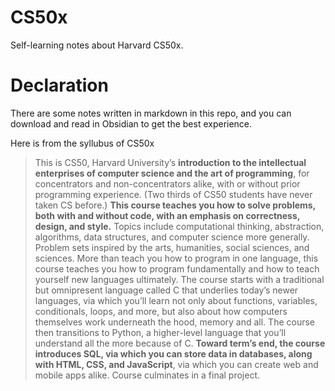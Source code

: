 # CS50x
Self-learning notes about Harvard CS50x.

# Declaration

There are some notes written in markdown in this repo, and you can download and read in Obsidian to get the best experience. 

Here is from the syllubus of CS50x

> This is CS50, Harvard University’s **introduction to the intellectual enterprises of computer science and the art of programming**, for concentrators and non-concentrators alike, with or without prior programming experience. (Two thirds of CS50 students have never taken CS before.) **This course teaches you how to solve problems, both with and without code, with an emphasis on correctness, design, and style.** Topics include computational thinking, abstraction, algorithms, data structures, and computer science more generally. Problem sets inspired by the arts, humanities, social sciences, and sciences. More than teach you how to program in one language, this course teaches you how to program fundamentally and how to teach yourself new languages ultimately. The course starts with a traditional but omnipresent language called C that underlies today’s newer languages, via which you’ll learn not only about functions, variables, conditionals, loops, and more, but also about how computers themselves work underneath the hood, memory and all. The course then transitions to Python, a higher-level language that you’ll understand all the more because of C. **Toward term’s end, the course introduces SQL, via which you can store data in databases, along with HTML, CSS, and JavaScript**, via which you can create web and mobile apps alike. Course culminates in a final project.
